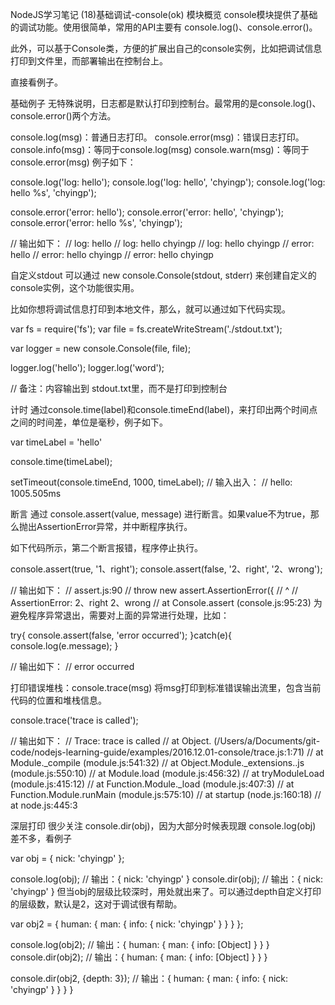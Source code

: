 NodeJS学习笔记 (18)基础调试-console(ok)
模块概览
console模块提供了基础的调试功能。使用很简单，常用的API主要有 console.log()、console.error()。

此外，可以基于Console类，方便的扩展出自己的console实例，比如把调试信息打印到文件里，而部署输出在控制台上。

直接看例子。

基础例子
无特殊说明，日志都是默认打印到控制台。最常用的是console.log()、console.error()两个方法。

console.log(msg)：普通日志打印。
console.error(msg)：错误日志打印。
console.info(msg)：等同于console.log(msg)
console.warn(msg)：等同于console.error(msg)
例子如下：

console.log('log: hello');
console.log('log: hello', 'chyingp');
console.log('log: hello %s', 'chyingp');

console.error('error: hello');
console.error('error: hello', 'chyingp');
console.error('error: hello %s', 'chyingp');

// 输出如下：
// log: hello
// log: hello chyingp
// log: hello chyingp
// error: hello
// error: hello chyingp
// error: hello chyingp

自定义stdout
可以通过 new console.Console(stdout, stderr) 来创建自定义的console实例，这个功能很实用。

比如你想将调试信息打印到本地文件，那么，就可以通过如下代码实现。

var fs = require('fs');
var file = fs.createWriteStream('./stdout.txt');

var logger = new console.Console(file, file);

logger.log('hello');
logger.log('word');

// 备注：内容输出到 stdout.txt里，而不是打印到控制台


计时
通过console.time(label)和console.timeEnd(label)，来打印出两个时间点之间的时间差，单位是毫秒，例子如下。

var timeLabel = 'hello'

console.time(timeLabel);

setTimeout(console.timeEnd, 1000, timeLabel);
// 输入出入：
// hello: 1005.505ms


断言
通过 console.assert(value, message) 进行断言。如果value不为true，那么抛出AssertionError异常，并中断程序执行。

如下代码所示，第二个断言报错，程序停止执行。

console.assert(true, '1、right');
console.assert(false, '2、right', '2、wrong');

// 输出如下：
// assert.js:90
//   throw new assert.AssertionError({
//     ^
//     AssertionError: 2、right 2、wrong
//         at Console.assert (console.js:95:23)
为避免程序异常退出，需要对上面的异常进行处理，比如：

try{
    console.assert(false, 'error occurred');
}catch(e){
    console.log(e.message);
}

// 输出如下：
// error occurred

打印错误堆栈：console.trace(msg)
将msg打印到标准错误输出流里，包含当前代码的位置和堆栈信息。

console.trace('trace is called');

// 输出如下：
// Trace: trace is called
//     at Object.<anonymous> (/Users/a/Documents/git-code/nodejs-learning-guide/examples/2016.12.01-console/trace.js:1:71)
//     at Module._compile (module.js:541:32)
//     at Object.Module._extensions..js (module.js:550:10)
//     at Module.load (module.js:456:32)
//     at tryModuleLoad (module.js:415:12)
//     at Function.Module._load (module.js:407:3)
//     at Function.Module.runMain (module.js:575:10)
//     at startup (node.js:160:18)
//     at node.js:445:3

深层打印
很少关注 console.dir(obj)，因为大部分时候表现跟 console.log(obj) 差不多，看例子

var obj = {
    nick: 'chyingp'
};

console.log(obj);  // 输出：{ nick: 'chyingp' }
console.dir(obj);  // 输出：{ nick: 'chyingp' }
但当obj的层级比较深时，用处就出来了。可以通过depth自定义打印的层级数，默认是2，这对于调试很有帮助。

var obj2 = {
    human: {
        man: {
            info: {
                nick: 'chyingp'
            }
        }
    }
};

console.log(obj2);  // 输出：{ human: { man: { info: [Object] } } }
console.dir(obj2);  // 输出：{ human: { man: { info: [Object] } } }

console.dir(obj2, {depth: 3});  // 输出：{ human: { man: { info: { nick: 'chyingp' } } } }